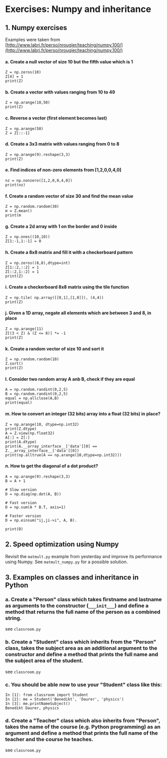 # Exercises: Numpy and inheritance

## 1. Numpy exercises
Examples were taken from [http://www.labri.fr/perso/nrougier/teaching/numpy.100/](http://www.labri.fr/perso/nrougier/teaching/numpy.100/)

#### a. Create a null vector of size 10 but the fifth value which is 1
```
Z = np.zeros(10)
Z[4] = 1
print(Z)
```

#### b. Create a vector with values ranging from 10 to 49
```
Z = np.arange(10,50)
print(Z)
```

#### c. Reverse a vector (first element becomes last) 
```
Z = np.arange(50)
Z = Z[::-1]
```

#### d. Create a 3x3 matrix with values ranging from 0 to 8
```
Z = np.arange(9).reshape(3,3)
print(Z)
```

#### e. Find indices of non-zero elements from [1,2,0,0,4,0]
```
nz = np.nonzero([1,2,0,0,4,0])
print(nz)
```

#### f. Create a random vector of size 30 and find the mean value
```
Z = np.random.random(30)
m = Z.mean()
print(m
```

#### g. Create a 2d array with 1 on the border and 0 inside
```
Z = np.ones((10,10))
Z[1:-1,1:-1] = 0
```

#### h. Create a 8x8 matrix and fill it with a checkerboard pattern
```
Z = np.zeros((8,8),dtype=int)
Z[1::2,::2] = 1
Z[::2,1::2] = 1
print(Z)
```

#### i. Create a checkerboard 8x8 matrix using the tile function
```
Z = np.tile( np.array([[0,1],[1,0]]), (4,4))
print(Z)
```

#### j. Given a 1D array, negate all elements which are between 3 and 8, in place
```
Z = np.arange(11)
Z[(3 < Z) & (Z <= 8)] *= -1
print(Z)
```

#### k. Create a random vector of size 10 and sort it
```
Z = np.random.random(10)
Z.sort()
print(Z)
```

#### l. Consider two random array A anb B, check if they are equal
```
A = np.random.randint(0,2,5)
B = np.random.randint(0,2,5)
equal = np.allclose(A,B)
print(equal)
```

#### m. How to convert an integer (32 bits) array into a float (32 bits) in place?
```
Z = np.arange(10, dtype=np.int32)
print(Z.dtype)
A = Z.view(np.float32)
A[:] = Z[:]
print(A.dtype)
print(A.__array_interface__['data'][0] == Z.__array_interface__['data'][0])
print(np.alltrue(A == np.arange(10,dtype=np.int32)))
```

#### n. How to get the diagonal of a dot product?
```
A = np.arange(9).reshape(3,3)
B = A + 1

# Slow version
D = np.diag(np.dot(A, B))

# Fast version
D = np.sum(A * B.T, axis=1)

# Faster version
D = np.einsum("ij,ji->i", A, B).

print(D)
```

## 2. Speed optimization using Numpy
Revisit the ```matmult.py``` example from yesterday and improve its performance using Numpy.
See ```matmult_numpy.py``` for a possible solution.

## 3. Examples on classes and inheritance in Python

### a. Create a "Person" class which takes firstname and lastname as arguments to the constructor (```___init___```) and define a method that returns the full name of the person as a combined string.
see ```classroom.py```

### b. Create a "Student" class which inherits from the "Person" class, takes the subject area as an additional argument to the constructor and define a method that prints the full name and the subject area of the student.
see ```classroom.py```

### c. You should be able now to use your "Student" class like this:
```
In [1]: from classroom import Student
In [2]: me = Student('Benedikt', 'Daurer', 'physics') 
In [3]: me.printNameSubject() 
Benedikt Daurer, physics
```

### d. Create a "Teacher" class which also inherits from "Person", takes the name of the course (e.g. Python programming) as an argument and define a method that prints the full name of the teacher and the course he teaches. 
see ```classroom.py```
